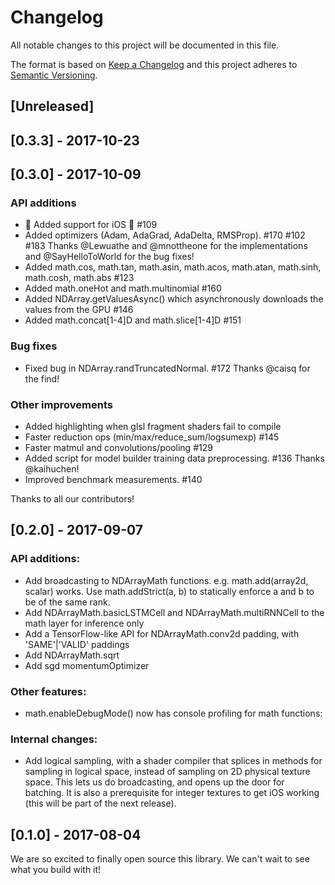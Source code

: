 # Changelog

All notable changes to this project will be documented in this file.

The format is based on [Keep a Changelog](http://keepachangelog.com/en/1.0.0/)
and this project adheres to [Semantic Versioning](http://semver.org/spec/v2.0.0.html).

## [Unreleased]

## [0.3.3] - 2017-10-23

## [0.3.0] - 2017-10-09

### API additions

- 🎉 Added support for iOS 🎉 #109
- Added optimizers (Adam, AdaGrad, AdaDelta, RMSProp). #170 #102 #183
  Thanks @Lewuathe and @mnottheone for the implementations and @SayHelloToWorld for the bug fixes!
- Added math.cos, math.tan, math.asin, math.acos, math.atan, math.sinh, math.cosh, math.abs #123
- Added math.oneHot and math.multinomial #160
- Added NDArray.getValuesAsync() which asynchronously downloads the values from the GPU #146
- Added math.concat[1-4]D and math.slice[1-4]D #151

### Bug fixes

- Fixed bug in NDArray.randTruncatedNormal. #172 Thanks @caisq for the find!

### Other improvements

- Added highlighting when glsl fragment shaders fail to compile
- Faster reduction ops (min/max/reduce_sum/logsumexp) #145
- Faster matmul and convolutions/pooling #129
- Added script for model builder training data preprocessing. #136 Thanks @kaihuchen!
- Improved benchmark measurements. #140

Thanks to all our contributors!

## [0.2.0] - 2017-09-07

### API additions:

- Add broadcasting to NDArrayMath functions. e.g. math.add(array2d, scalar) works. Use math.addStrict(a, b) to statically enforce a and b to be of the same rank.
- Add NDArrayMath.basicLSTMCell and NDArrayMath.multiRNNCell to the math layer for inference only
- Add a TensorFlow-like API for NDArrayMath.conv2d padding, with 'SAME'|'VALID' paddings
- Add NDArrayMath.sqrt
- Add sgd momentumOptimizer

### Other features:

- math.enableDebugMode() now has console profiling for math functions:

### Internal changes:

- Add logical sampling, with a shader compiler that splices in methods for sampling in logical space, instead of sampling on 2D physical texture space. This lets us do broadcasting, and opens up the door for batching. It is also a prerequisite for integer textures to get iOS working (this will be part of the next release).

## [0.1.0] - 2017-08-04

We are so excited to finally open source this library. We can't wait to see what you build with it!
